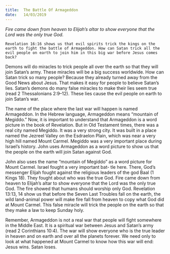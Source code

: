 ```yaml
---
title:  The Battle Of Armageddon
date:   14/03/2019
---
```


_Fire came down from heaven to Elijah’s altar to show everyone that the Lord was the only true God._

`Revelation 16:16 shows us that evil spirits trick the kings on the earth to fight the battle of Armageddon. How can Satan trick all the evil people on earth to join him in this big war before Jesus comes back?`

Demons will do miracles to trick people all over the earth so that they will join Satan’s army. These miracles will be a big success worldwide. How can Satan trick so many people? Because they already turned away from the Good News about Jesus. That makes it easy for people to believe Satan’s lies. Satan’s demons do many false miracles to make their lies seem true (read 2 Thessalonians 2:9–12). These lies cause the evil people on earth to join Satan’s war.

The name of the place where the last war will happen is named Armageddon. In the Hebrew language, Armageddon means “mountain of Megiddo.” Now, it is important to understand that Armageddon is a word picture in the book of Revelation. But in Old Testament times, there was a real city named Megiddo. It was a very strong city. It was built in a place named the Jezreel Valley on the Esdraelon Plain, which was near a very high hill named Mount Carmel. Megiddo was a very important place during Israel’s history. John uses Armageddon as a word picture to show us that the people on the earth will join Satan against God.

John also uses the name “mountain of Megiddo” as a word picture for Mount Carmel. Israel fought a very important bat- tle here. There, God’s messenger Elijah fought against the religious leaders of the god Baal (1 Kings 18). They fought about who was the true God. Fire came down from heaven to Elijah’s altar to show everyone that the Lord was the only true God. The fire showed that humans should worship only God. Revelation 13:13, 14 show us that before the Seven Last Troubles fall on the earth, the wild land-animal power will make fire fall from heaven to copy what God did at Mount Carmel. This false miracle will trick the people on the earth so that they make a law to keep Sunday holy.

Remember, Armageddon is not a real war that people will fight somewhere in the Middle East. It is a spiritual war between Jesus and Satan’s army (read 2 Corinthians 10:4). The war will show everyone who is the true leader in heaven and on earth and over all the planets forever. We need only to look at what happened at Mount Carmel to know how this war will end: Jesus wins. Satan loses.